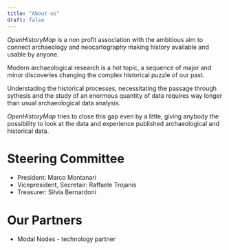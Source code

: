 ```yaml
---
title: "About us"
draft: false
---
```


_OpenHistoryMap_ is a non profit association with the ambitious aim to connect archaeology and neocartography making history available and usable by anyone.

Modern archaeological research is a hot topic, a sequence of major and minor discoveries changing the complex historical puzzle of our past.

Understading the historical processes, necessitating the passage through sythesis and the study of an enormous quantity of data requires way longer than usual archaeological data analysis.

_OpenHistoryMap_ tries to close this gap even by a little, giving anybody the possibility to look at the data and experience published archaeological and historical data.



# Steering Committee
* President: Marco Montanari
* Vicepresident, Secretair: Raffaele Trojanis
* Treasurer: Silvia Bernardoni
# Our Partners
* Modal Nodes - technology partner
